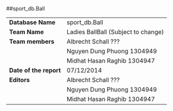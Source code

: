 ##sport_db.Ball

|                          |                                     |
| ------------------------ | ------------------------------      |
| **Database Name**        | sport_db.Ball                       |
| **Team Name**            | Ladies BallBall (Subject to change) |
| **Team members**         | Albrecht Schall ???                 |
|                          | Nguyen Dung Phuong  1304949         |
|                          | Midhat Hasan Raghib  1304947        |
| **Date of the report**   | 07/12/2014                          |
| **Editors**              | Albrecht Schall ???                 |
|                          | Nguyen Dung Phuong  1304949         |
|                          | Midhat Hasan Raghib  1304947        |
